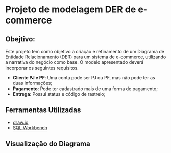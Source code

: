 # Projeto de modelagem DER de e-commerce

## Obejtivo:

Este projeto tem como objetivo a criação e refinamento de um Diagrama de Entidade Relacionamento (DER) para um sistema de e-commerce, utilizando a narrativa do negócio como base. O modelo apresentado deverá incorporar os seguintes requisitos.

- **Cliente PJ e PF**: Uma conta pode ser PJ ou PF, mas não pode ter as duas informações;
- **Pagamento**: Pode ter cadastrado mais de uma forma de pagamento;
- **Entrega**: Possui status e código de rastreio;

## Ferramentas Utilizadas
- [draw.io](https://app.diagrams.net/)
- [SQL Workbench](https://www.sql-workbench.eu/)

## Visualização do Diagrama


